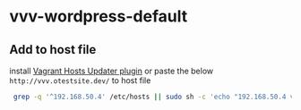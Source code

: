 # vvv-wordpress-default

## Add to host file
install [Vagrant Hosts Updater plugin](https://github.com/cogitatio/vagrant-hostsupdater) or
paste the below
`http://vvv.otestsite.dev/` to host file
```bash
 grep -q '^192.168.50.4' /etc/hosts || sudo sh -c 'echo "192.168.50.4 vvv.dev local.wordpress.dev src.wordpress-develop.dev build.wordpress-develop.dev vvv.otestsite.dev site1.otestmultisite.dev site2.otestmultisite.dev site3.otestmultisite.dev otestmultisite.dev" >> /etc/hosts'

```
